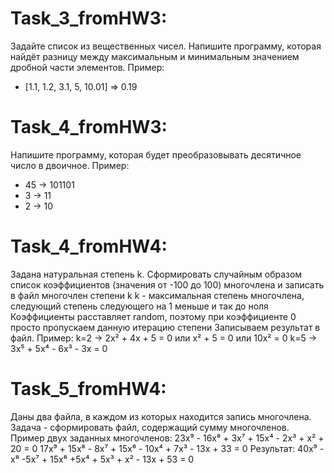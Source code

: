 # Task_3_fromHW3:
Задайте список из вещественных чисел. Напишите программу, которая найдёт разницу между максимальным и минимальным значением дробной 
части элементов.
Пример:
- [1.1, 1.2, 3.1, 5, 10.01] => 0.19

# Task_4_fromHW3:
Напишите программу, которая будет преобразовывать десятичное число в двоичное.
Пример:
- 45 -> 101101
- 3 -> 11
- 2 -> 10

# Task_4_fromHW4:
Задана натуральная степень k. Сформировать случайным образом список коэффициентов (значения от -100 до 100)
многочлена и записать в файл многочлен степени k
k - максимальная степень многочлена, следующий степень следующего на 1 меньше и так до ноля
Коэффициенты расставляет random, поэтому при коэффициенте 0 просто пропускаем данную итерацию степени
Записываем результат в файл.
Пример:
k=2 -> 2x² + 4x + 5 = 0 или x² + 5 = 0 или 10x² = 0
k=5 -> 3x⁵ + 5x⁴ - 6x³ - 3x = 0

# Task_5_fromHW4:
Даны два файла, в каждом из которых находится запись многочлена.
Задача - сформировать файл, содержащий сумму многочленов.
Пример двух заданных многочленов:
23x⁹ - 16x⁸ + 3x⁷ + 15x⁴ - 2x³ + x² + 20 = 0
17x⁹ + 15x⁸ - 8x⁷ + 15x⁶ - 10x⁴ + 7x³ - 13x + 33 = 0
Результат:
40x⁹ - x⁸ -5x⁷ + 15x⁶ +5x⁴ + 5x³ + x² - 13x + 53 = 0
